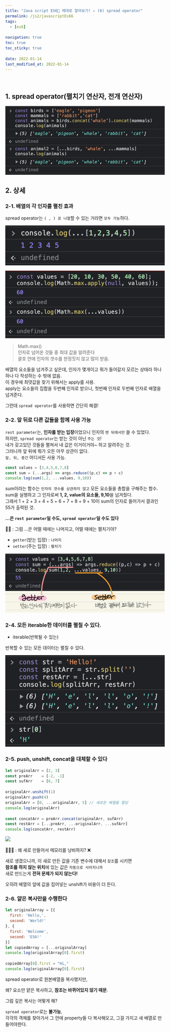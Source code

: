 ```yaml
---
title: "Java script ES6💫 제대로 알아보기! ✍️ (6) spread operator"
permalink: /js2/javascriptEs66
tags:
  - [es6]

navigation: true
toc: true
toc_sticky: true

date: 2022-01-14
last_modified_at: 2022-01-14
---
```


![]()

## 1. spread operator(펼치기 연산자, 전개 연산자)

<img src="/assets/images/es6-spread-operator.png" /><br/>

## 2. 상세

### 2-1. 배열의 각 인자를 **펼친 효과**

spread operator는 `( , ) 로 나열`할 수 있는 거라면 `모두 가능`하다.<br/>

<img src="/assets/images/es6-spread-operator-2.png" /><br/>




<img src="/assets/images/es6-spread-operator-3.png" /><br/>


> Math.max()<br/>
인자로 넘어온 것들 중 최대 값을 알려준다<br/>
괄호 안에 인자의 갯수를 한정짓지 않고 많이 받음.<br/>

배열의 요소들을 넘겨주고 싶은데, 인자가 몇개이고 뭐가 들어갈지 모르는 상태라 하나하나 다 작성하는 수 밖에 없음.<br/>
이 경우에 최댓값을 찾기 위해서는 apply를 사용.<br/>
apply는 요소들의 집합을 두번째 인자로 받으니, 첫번째 인자로 두번째 인자로 배열을 넘겨준다.<br/>

그런데 `spread operator`를 사용하면 간단히 해결!<br/>

### 2-2. **앞 뒤로 다른 값**들을 함께 사용 가능

`rest parameter`는, **인자를 받는 입장**이었으니 인자의 `맨 뒤에서만` 쓸 수 있었다. <br/>
하지만, `spread operator`는 받는 것이 아닌 `주는 것`!<br/>
내가 갖고있던 것들을 펼쳐서 내 값은 이거이거야~ 하고 알려주는 것.<br/>
그러니까 앞 뒤에 뭐가 오든 아무 상관이 없다.<br/>
`앞, 뒤, 중간` 어디서든 사용 가능.

```js
const values = [3,4,5,6,7,8]
const sum = (...args) => args.reduce((p,c) => p + c)
console.log(sum(1,2, ...values, 9,10))
```

sum이라는 함수는 `인자의 갯수를 상관하지 않고` 모든 요소들을 총합을 구해주는 함수.<br/>
sum을 실행하고 그 인자로써 **1, 2, value의 요소들, 9,10**을 넘겨줬다.<br/>
그래서 1 + 2 + 3 + 4 + 5 + 6 + 7 + 8 + 9 + 10이 sum의 인자로 들어가서 결과인 55가 출력된 것.

**...은 `rest parameter`일 수도, `spread operator`일 수도 있다**

🙋‍♀️ : 그럼 ...은 어떨 때에는 나머지고, 어떨 때에는 펼치기야? <br/>

- `getter`(받는 입장) : `나머지`
- `setter`(주는 입장) : `펼치기`

<img src="/assets/images/es6-spread-operator-4.jpeg" /><br/>


### 2-4. 모든 iterable한 데이터를 펼칠 수 있다.

- iterable(반복될 수 있는)

반복할 수 있는 모든 데이터는 펼칠 수 있다.


<img src="/assets/images/es6-spread-operator-5.png" /><br/>

### 2-5. push, unshift, concat을 대체할 수 있다

```js
let originalArr = [2, 3]
const preArr    = [-2, -1]
const sufArr    = [6, 7]

originalArr.unshift(1)
originalArr.push(4)
originalArr = [0, ...originalArr, 5] // 새로운 배열을 할당
console.log(originalArr)

const concatArr = preArr.concat(originalArr, sufArr)
const restArr = [...preArr, ...originalArr, ...sufArr]
console.log(concatArr, restArr)

```
<img src="/assets/images/es6-spread-operator-6.png" /><br/>

🤷🏻‍♀️ : 왜 새로 만들어서 메모리를 낭비하지? ❌<br/>

새로 생겼으니까, 이 새로 만든 값을 기존 변수에 대해서 `참조`를 시키면<br/>
**참조를 하지 않는 위치**에 있는 값은 `자동으로 사라지니까`<br/>
새로 만드는게 **전혀 문제가 되지 않는다!**<br/>

오히려 배열의 앞에 값을 집어넣는 unshift가 비용이 더 든다.<br/>


### 2-6. 얕은 복사만을 수행한다

```js
let originalArray = [{
  first: 'Hello,',
  second: 'World!'
}, {
  first: 'Welcome',
  second: 'ES6!'
}]
let copiedArray = [...originalArray]
console.log(originalArray[0].first)

copiedArray[0].first = "Hi,"
console.log(originalArray[0].first)
```
spread operator로 원본배열을 복사했지만,<br/>

왜? 요소만 얕은 복사하고, **참조는 바뀌어있지 않기 때문**.<br/>

그럼 깊은 복사는 어떻게 해?<br/>

`spread operator`로는 **불가능**,<br/>
각각의 객체를 찾아가서 그 안에 property들 다 복사해오고, 그걸 가지고 새 배열로 만들어야한다.


